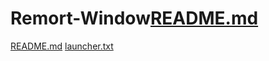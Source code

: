 # Remort-Window[README.md](https://github.com/SenushaNikeshala/Remort-Window/files/7795769/README.md)
[README.md](https://github.com/SenushaNikeshala/Remort-Window/files/7795772/README.md)
[launcher.txt](https://github.com/SenushaNikeshala/Remort-Window/files/7795773/launcher.txt)
